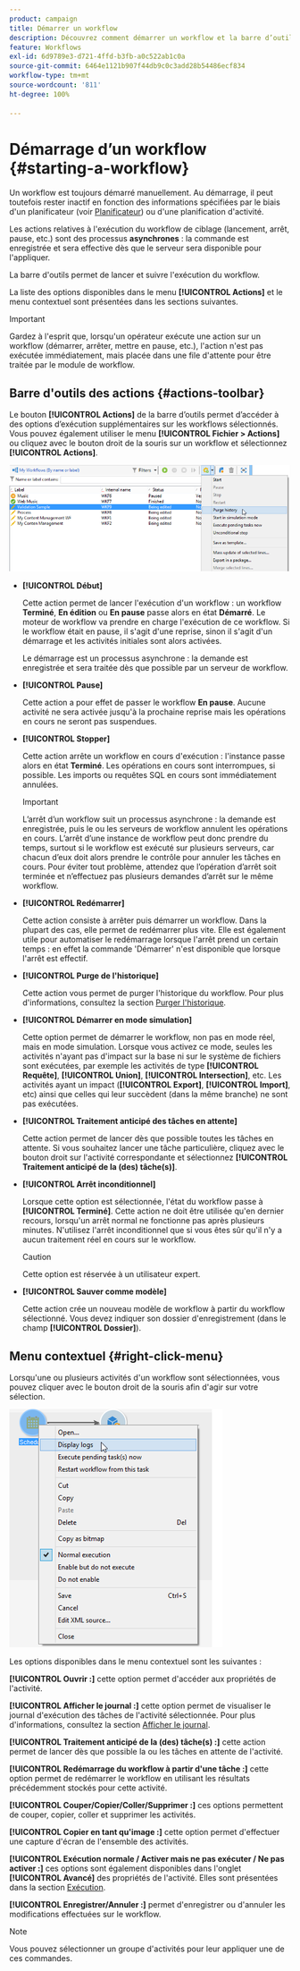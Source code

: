 ```yaml
---
product: campaign
title: Démarrer un workflow
description: Découvrez comment démarrer un workflow et la barre d’outils des actions de workflows ainsi que le menu contextuel
feature: Workflows
exl-id: 6d9789e3-d721-4ffd-b3fb-a0c522ab1c0a
source-git-commit: 6464e1121b907f44db9c0c3add28b54486ecf834
workflow-type: tm+mt
source-wordcount: '811'
ht-degree: 100%

---
```


# Démarrage dʼun workflow {#starting-a-workflow}

Un workflow est toujours démarré manuellement. Au démarrage, il peut toutefois rester inactif en fonction des informations spécifiées par le biais d&#39;un planificateur (voir [Planificateur](scheduler.md)) ou d&#39;une planification d&#39;activité.

Les actions relatives à l&#39;exécution du workflow de ciblage (lancement, arrêt, pause, etc.) sont des processus **asynchrones** : la commande est enregistrée et sera effective dès que le serveur sera disponible pour l&#39;appliquer.

La barre d&#39;outils permet de lancer et suivre l&#39;exécution du workflow.

La liste des options disponibles dans le menu **[!UICONTROL Actions]** et le menu contextuel sont présentées dans les sections suivantes.

>[!IMPORTANT]
>
>Gardez à l&#39;esprit que, lorsqu&#39;un opérateur exécute une action sur un workflow (démarrer, arrêter, mettre en pause, etc.), l&#39;action n&#39;est pas exécutée immédiatement, mais placée dans une file d&#39;attente pour être traitée par le module de workflow.

## Barre d&#39;outils des actions {#actions-toolbar}

Le bouton **[!UICONTROL Actions]** de la barre d’outils permet d’accéder à des options d’exécution supplémentaires sur les workflows sélectionnés. Vous pouvez également utiliser le menu **[!UICONTROL Fichier > Actions]** ou cliquez avec le bouton droit de la souris sur un workflow et sélectionnez **[!UICONTROL Actions]**.

![](assets/purge_historique.png)

* **[!UICONTROL Début]**

   Cette action permet de lancer l&#39;exécution d&#39;un workflow : un workflow **Terminé**, **En édition** ou **En pause** passe alors en état **Démarré**. Le moteur de workflow va prendre en charge l&#39;exécution de ce workflow. Si le workflow était en pause, il s&#39;agit d&#39;une reprise, sinon il s&#39;agit d&#39;un démarrage et les activités initiales sont alors activées.

   Le démarrage est un processus asynchrone : la demande est enregistrée et sera traitée dès que possible par un serveur de workflow.

* **[!UICONTROL Pause]**

   Cette action a pour effet de passer le workflow **En pause**. Aucune activité ne sera activée jusqu&#39;à la prochaine reprise mais les opérations en cours ne seront pas suspendues.

* **[!UICONTROL Stopper]**

   Cette action arrête un workflow en cours d&#39;exécution : l&#39;instance passe alors en état **Terminé**. Les opérations en cours sont interrompues, si possible. Les imports ou requêtes SQL en cours sont immédiatement annulées.

   >[!IMPORTANT]
   >
   >L’arrêt d’un workflow suit un processus asynchrone : la demande est enregistrée, puis le ou les serveurs de workflow annulent les opérations en cours. L’arrêt d’une instance de workflow peut donc prendre du temps, surtout si le workflow est exécuté sur plusieurs serveurs, car chacun d’eux doit alors prendre le contrôle pour annuler les tâches en cours. Pour éviter tout problème, attendez que l’opération d’arrêt soit terminée et n’effectuez pas plusieurs demandes d’arrêt sur le même workflow.

* **[!UICONTROL Redémarrer]**

   Cette action consiste à arrêter puis démarrer un workflow. Dans la plupart des cas, elle permet de redémarrer plus vite. Elle est également utile pour automatiser le redémarrage lorsque l&#39;arrêt prend un certain temps : en effet la commande &#39;Démarrer&#39; n&#39;est disponible que lorsque l&#39;arrêt est effectif.

* **[!UICONTROL Purge de l&#39;historique]**

   Cette action vous permet de purger l&#39;historique du workflow. Pour plus d&#39;informations, consultez la section [Purger l&#39;historique](monitor-workflow-execution.md#purging-the-logs).

* **[!UICONTROL Démarrer en mode simulation]**

   Cette option permet de démarrer le workflow, non pas en mode réel, mais en mode simulation. Lorsque vous activez ce mode, seules les activités n&#39;ayant pas d&#39;impact sur la base ni sur le système de fichiers sont exécutées, par exemple les activités de type **[!UICONTROL Requête]**, **[!UICONTROL Union]**, **[!UICONTROL Intersection]**, etc. Les activités ayant un impact (**[!UICONTROL Export]**, **[!UICONTROL Import]**, etc) ainsi que celles qui leur succèdent (dans la même branche) ne sont pas exécutées.

* **[!UICONTROL Traitement anticipé des tâches en attente]**

   Cette action permet de lancer dès que possible toutes les tâches en attente. Si vous souhaitez lancer une tâche particulière, cliquez avec le bouton droit sur l&#39;activité correspondante et sélectionnez **[!UICONTROL Traitement anticipé de la (des) tâche(s)]**.

* **[!UICONTROL Arrêt inconditionnel]**

   Lorsque cette option est sélectionnée, l&#39;état du workflow passe à **[!UICONTROL Terminé]**. Cette action ne doit être utilisée qu&#39;en dernier recours, lorsqu&#39;un arrêt normal ne fonctionne pas après plusieurs minutes. N&#39;utilisez l&#39;arrêt inconditionnel que si vous êtes sûr qu&#39;il n&#39;y a aucun traitement réel en cours sur le workflow.

   >[!CAUTION]
   >
   >Cette option est réservée à un utilisateur expert.

* **[!UICONTROL Sauver comme modèle]**

   Cette action crée un nouveau modèle de workflow à partir du workflow sélectionné. Vous devez indiquer son dossier d&#39;enregistrement (dans le champ **[!UICONTROL Dossier]**).

## Menu contextuel {#right-click-menu}

Lorsqu&#39;une ou plusieurs activités d&#39;un workflow sont sélectionnées, vous pouvez cliquer avec le bouton droit de la souris afin d&#39;agir sur votre sélection.

![](assets/contextual_menu.png)

Les options disponibles dans le menu contextuel sont les suivantes :

**[!UICONTROL Ouvrir :]** cette option permet d&#39;accéder aux propriétés de l&#39;activité.

**[!UICONTROL Afficher le journal :]** cette option permet de visualiser le journal d&#39;exécution des tâches de l&#39;activité sélectionnée. Pour plus d&#39;informations, consultez la section [Afficher le journal](monitor-workflow-execution.md#displaying-logs).

**[!UICONTROL Traitement anticipé de la (des) tâche(s) :]** cette action permet de lancer dès que possible la ou les tâches en attente de l&#39;activité.

**[!UICONTROL Redémarrage du workflow à partir d&#39;une tâche :]** cette option permet de redémarrer le workflow en utilisant les résultats précédemment stockés pour cette activité.

**[!UICONTROL Couper/Copier/Coller/Supprimer :]** ces options permettent de couper, copier, coller et supprimer les activités.

**[!UICONTROL Copier en tant qu&#39;image :]** cette option permet d&#39;effectuer une capture d&#39;écran de l&#39;ensemble des activités.

**[!UICONTROL Exécution normale / Activer mais ne pas exécuter / Ne pas activer :]** ces options sont également disponibles dans l&#39;onglet **[!UICONTROL Avancé]** des propriétés de l&#39;activité. Elles sont présentées dans la section [Exécution](advanced-parameters.md#execution).

**[!UICONTROL Enregistrer/Annuler :]** permet d&#39;enregistrer ou d&#39;annuler les modifications effectuées sur le workflow.

>[!NOTE]
>
>Vous pouvez sélectionner un groupe d&#39;activités pour leur appliquer une de ces commandes.

